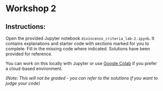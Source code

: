 # Workshop 2

## Instructions:
Open the provided Jupyter notebook `divincenzo_criteria_lab-2.ipynb`. It contains explanations and starter code with sections marked for you to complete. Fill in the missing code where indicated. Solutions have been provided for reference.

You can work on this locally with Jupyter or use [Google Colab](https://colab.research.google.com/) if you prefer a cloud-based environment.

*(Note: This will not be graded - you can refer to the solutions if you want to judge your code)*
